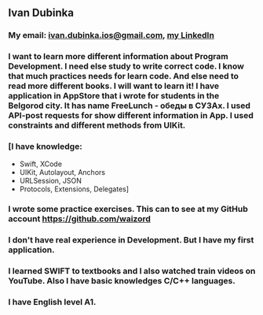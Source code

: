 ## **Ivan Dubinka**

### My email: ivan.dubinka.ios@gmail.com, [my LinkedIn](https://www.linkedin.com/in/ivan-di/)

### I want to learn more different information about Program Development. I need else study to write correct code. I know that much practices needs for learn code. And else need to read more different books. I will want to learn it! I have application in AppStore that i wrote for students in the Belgorod city.  It has name FreeLunch - обеды в СУЗАх. I used API-post requests for show different information in App. I used constraints and different methods from UIKit.

### [I have knowledge: 
* Swift, XCode
* UIKit, Autolayout, Anchors
* URLSession, JSON
* Protocols, Extensions, Delegates]

### I wrote some practice exercises. This can to see at my GitHub account https://github.com/waizord

### I don't have real experience in Development. But I have my first application.

### I learned SWIFT to textbooks and I also watched train videos on YouTube. Also I have basic knowledges C/C++ languages.

### I have English level A1.
